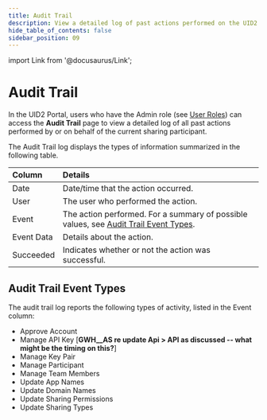 ```yaml
---
title: Audit Trail
description: View a detailed log of past actions performed on the UID2 Portal.
hide_table_of_contents: false
sidebar_position: 09
---
```


import Link from '@docusaurus/Link';

# Audit Trail

In the UID2 Portal, users who have the Admin role (see [User Roles](team-members.md#user-roles)) can access the **Audit Trail** page to view a detailed log of all past actions performed by or on behalf of the current <Link href="../ref-info/glossary-uid#gl-sharing-participant">sharing participant</Link>.

The Audit Trail log displays the types of information summarized in the following table.

| Column | Details |
| :--- | :--- | 
| Date | Date/time that the action occurred. |
| User | The user who performed the action. |
| Event | The action performed. For a summary of possible values, see [Audit Trail Event Types](#audit-trail-event-types). |
| Event Data | Details about the action. |
| Succeeded | Indicates whether or not the action was successful. |

## Audit Trail Event Types

The audit trail log reports the following types of activity, listed in the Event column:

- Approve Account
- Manage API Key [**GWH__AS re update Api > API as discussed -- what might be the timing on this?**]
- Manage Key Pair
- Manage Participant
- Manage Team Members
- Update App Names
- Update Domain Names
- Update Sharing Permissions
- Update Sharing Types
